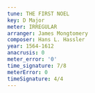 ```yaml
---
tune: THE FIRST NOEL
key: D Major
meter: IRREGULAR
arranger: James Mongtomery
composer: Hans L. Hassler
year: 1564-1612
anacrusis: 0
meter_error: '0'
time_signature: 7/8
meterError: 0
timeSignature: 4/4
---
```

